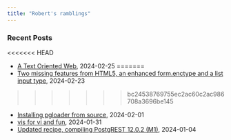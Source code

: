 ```yaml
---
title: "Robert's ramblings"
---
```


### Recent Posts

<<<<<<< HEAD
- [A Text Oriented Web](/blog/2024/02/25/text_oriented_web.md), 2024-02-25
=======
- [Two missing features from HTML5, an enhanced form.enctype and a list input type](/blog/2024/02/23/enhanced_form_handling.md), 2024-02-23
>>>>>>> bc24538769755ec2ac60c2ac986708a3696be145
- [Installing pgloader from source](/blog/2024/02/01/installing-pgloader-from-source.md), 2024-02-01
- [vis for vi and fun](/blog/2024/01/31/vis-for-vi-and-fun.md), 2024-01-31
- [Updated recipe, compiling PostgREST 12.0.2 (M1)](/blog/2024/01/04/updated-recipe-compiling-postgrest_v12.0.2.md), 2024-01-04

